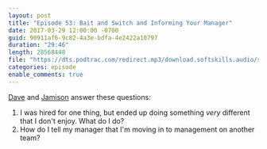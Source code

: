 ```yaml
---
layout: post
title: "Episode 53: Bait and Switch and Informing Your Manager"
date: 2017-03-29 12:00:00 -0700
guid: 90911af6-9c82-4a3e-bdfa-4e2422a10797
duration: "29:46"
length: 28568448
file: "https://dts.podtrac.com/redirect.mp3/download.softskills.audio/sse-053.mp3"
categories: episode
enable_comments: true
---
```


[Dave](https://twitter.com/djsmith42) and [Jamison](https://twitter.com/jergason) answer these questions:

1. I was hired for one thing, but ended up doing something *very* different that I don't enjoy. What do I do?
2. How do I tell my manager that I'm moving in to management on another team?
